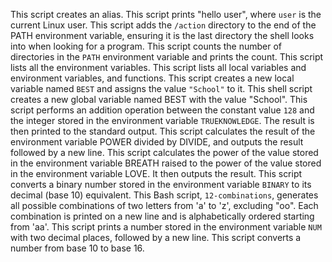 This script creates an alias.
This script prints "hello user", where `user` is the current Linux user.
This script adds the `/action` directory to the end of the PATH environment variable, ensuring it is the last directory the shell looks into when looking for a program.
This script counts the number of directories in the `PATH` environment variable and prints the count.
This script lists all the environment variables.
This script lists all local variables and environment variables, and functions.
This script creates a new local variable named `BEST` and assigns the value `"School"` to it.
This shell script creates a new global variable named BEST with the value "School".
This script performs an addition operation between the constant value `128` and the integer stored in the environment variable `TRUEKNOWLEDGE`. The result is then printed to the standard output.
This script calculates the result of the environment variable POWER divided by DIVIDE, and outputs the result followed by a new line.
This script calculates the power of the value stored in the environment variable BREATH raised to the power of the value stored in the environment variable LOVE. It then outputs the result.
This script converts a binary number stored in the environment variable `BINARY` to its decimal (base 10) equivalent.
This Bash script, `12-combinations`, generates all possible combinations of two letters from 'a' to 'z', excluding "oo". Each combination is printed on a new line and is alphabetically ordered starting from 'aa'.
This script prints a number stored in the environment variable `NUM` with two decimal places, followed by a new line.
This script converts a number from base 10 to base 16.
